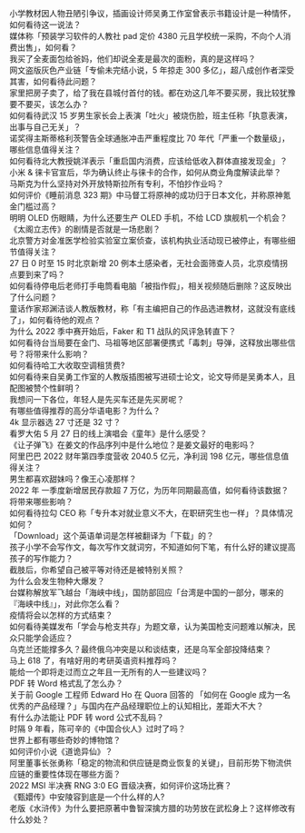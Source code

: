 小学教材因人物丑陋引争议，插画设计师吴勇工作室曾表示书籍设计是一种情怀，如何看待这一说法？  
媒体称「预装学习软件的人教社 pad 定价 4380 元且学校统一采购，不向个人消费出售」，如何看？  
我买了全麦面包给爸妈，他们却说全麦是最次的面粉，真的是这样吗？  
网文盗版灰色产业链「专偷未完结小说，5 年掠走 300 多亿」，超八成创作者深受其害，如何看待此问题？  
家里把房子卖了，给了我在县城付首付的钱。都在劝这几年不要买房，我比较犹豫要不要买，该怎么办？  
如何看待武汉 15 岁男生家长会上表演「吐火」被烧伤脸，班主任称「执意表演，出事与自己无关」？  
诺奖得主斯蒂格利茨警告全球通胀冲击严重程度比 70 年代「严重一个数量级」，哪些信息值得关注？  
如何看待北大教授姚洋表示「重启国内消费，应该给低收入群体直接发现金」？  
小米 & 徕卡官宣后，华为确认终止与徕卡的合作，如何从商业角度解读此举？  
马斯克为什么坚持对外开放特斯拉所有专利，不怕抄作业吗？  
如何评价《睡前消息 323 期》中马督工将原神的成功归于日本文化，并称原神氪金门槛过高？  
明明 OLED 伤眼睛，为什么还要生产 OLED 手机，不给 LCD 旗舰机一个机会？  
《太阁立志传》的剧情是否就是一场悲剧？  
北京警方对金准医学检验实验室立案侦查，该机构执业活动现已被停止，有哪些细节值得关注？  
27 日 0 时至 15 时北京新增 20 例本土感染者，无社会面筛查人员，北京疫情拐点要到来了吗？  
如何看待停电后老师打手电筒看电脑「被指作假」，相关视频随后删除？这反映出了什么问题？  
童话作家郑渊洁谈人教版教材，称「有主编把自己的作品选进教材，这就没有底线了」，如何看待他的观点？  
为什么 2022 季中赛开始后，Faker 和 T1 战队的风评急转直下？  
如何看待台当局要在金门、马祖等地区部署便携式「毒刺」导弹，这释放出哪些信号？将带来什么影响？  
如何看待哈工大收取空调租赁费?  
如何看待来自吴勇工作室的人教版插图被写进硕士论文，论文导师是吴勇本人，且配图被赞个性鲜明？  
我想问一下各位，年轻人是先买车还是先买房呢？  
有哪些值得推荐的高分华语电影？为什么？  
4k 显示器选 27 寸还是 32 寸？  
看罗大佑 5 月 27 日的线上演唱会《童年》是什么感受？  
《让子弹飞》在姜文的作品序列中是什么地位？是姜文最好的电影吗？  
阿里巴巴 2022 财年第四季度营收 2040.5 亿元，净利润 198 亿元，哪些信息值得关注？  
男生都喜欢甜妹吗？像王心凌那样？  
2022 年 一季度新增居民存款超 7 万亿，为历年同期最高值，如何看待该数据？将带来哪些影响？  
如何看待拉勾 CEO 称「专升本对就业意义不大，在职研究生也一样」？具体情况如何？  
「Download」这个英语单词是怎样被翻译为「下载」的？  
孩子小学不会写作文，每次写作文就词穷，不知道如何下笔，有什么好的建议提高孩子的写作能力？  
截肢后，你希望自己被平等对待还是被特别关照？  
为什么会发生物种大爆发？  
台媒称解放军飞越台「海峡中线」，国防部回应「台湾是中国的一部分，哪来的『海峡中线』」，对此你怎么看？  
疫情将会以怎样的方式结束？  
如何看待美媒发布「学会与枪支共存」为题文章，认为美国枪支问题难以解决，民众只能学会适应？  
乌克兰还能撑多久？最终俄乌冲突是以和谈结束，还是乌军全部投降结束？  
马上 618 了，有啥好用的考研英语资料推荐吗？  
能给一个即将走过而立之年且一无所有的人一些建议吗？  
PDF 转 Word 格式乱了怎么办？  
关于前 Google 工程师 Edward Ho 在 Quora 回答的 「如何在 Google 成为一名优秀的产品经理？」与国内在产品经理职位上的认知相比，差距大不大？  
有什么办法能让 PDF 转 word 公式不乱码？  
时隔 9 年看，陈可辛的《中国合伙人》过时了吗？  
世界上都有哪些奇妙的博物馆？  
如何评价小说《道诡异仙》？  
阿里董事长张勇称「稳定的物流和供应链是商业恢复的关键」，目前形势下物流供应链的重要性体现在哪些方面？  
2022 MSI 半决赛 RNG 3:0 EG 晋级决赛，如何评价这场比赛？  
《甄嬛传》中安陵容到底是一个什么样的人?  
老版《水浒传》为什么要把原著中鲁智深擒方腊的功劳放在武松身上？这样修改有什么妙处？  
